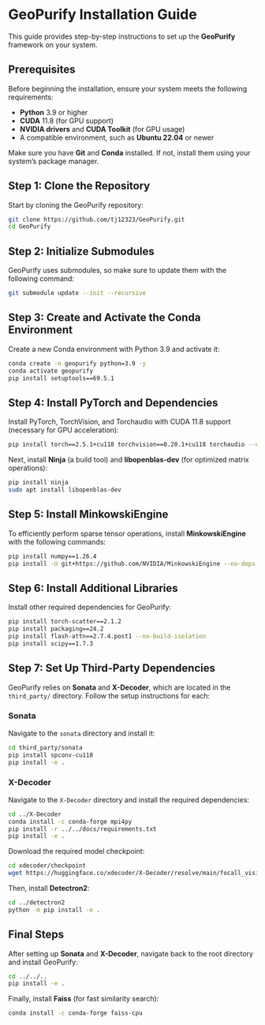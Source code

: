 # GeoPurify Installation Guide

This guide provides step-by-step instructions to set up the **GeoPurify** framework on your system.

## Prerequisites

Before beginning the installation, ensure your system meets the following requirements:

* **Python** 3.9 or higher
* **CUDA** 11.8 (for GPU support)
* **NVIDIA drivers** and **CUDA Toolkit** (for GPU usage)
* A compatible environment, such as **Ubuntu 22.04** or newer

Make sure you have **Git** and **Conda** installed. If not, install them using your system’s package manager.

## Step 1: Clone the Repository

Start by cloning the GeoPurify repository:

```bash
git clone https://github.com/tj12323/GeoPurify.git
cd GeoPurify
```

## Step 2: Initialize Submodules

GeoPurify uses submodules, so make sure to update them with the following command:

```bash
git submodule update --init --recursive
```

## Step 3: Create and Activate the Conda Environment

Create a new Conda environment with Python 3.9 and activate it:

```bash
conda create -n geopurify python=3.9 -y
conda activate geopurify
pip install setuptools==69.5.1
```

## Step 4: Install PyTorch and Dependencies

Install PyTorch, TorchVision, and Torchaudio with CUDA 11.8 support (necessary for GPU acceleration):

```bash
pip install torch==2.5.1+cu118 torchvision==0.20.1+cu118 torchaudio --extra-index-url https://download.pytorch.org/whl/cu118
```

Next, install **Ninja** (a build tool) and **libopenblas-dev** (for optimized matrix operations):

```bash
pip install ninja
sudo apt install libopenblas-dev
```

## Step 5: Install MinkowskiEngine

To efficiently perform sparse tensor operations, install **MinkowskiEngine** with the following commands:

```bash
pip install numpy==1.26.4
pip install -U git+https://github.com/NVIDIA/MinkowskiEngine --no-deps -v
```

## Step 6: Install Additional Libraries

Install other required dependencies for GeoPurify:

```bash
pip install torch-scatter==2.1.2
pip install packaging==24.2
pip install flash-attn==2.7.4.post1 --no-build-isolation
pip install scipy==1.7.3
```

## Step 7: Set Up Third-Party Dependencies

GeoPurify relies on **Sonata** and **X-Decoder**, which are located in the `third_party/` directory. Follow the setup instructions for each:

### Sonata

Navigate to the `sonata` directory and install it:

```bash
cd third_party/sonata
pip install spconv-cu118
pip install -e .
```

### X-Decoder

Navigate to the `X-Decoder` directory and install the required dependencies:

```bash
cd ../X-Decoder
conda install -c conda-forge mpi4py
pip install -r ../../docs/requirements.txt
pip install -e .
```

Download the required model checkpoint:

```bash
cd xdecoder/checkpoint
wget https://huggingface.co/xdecoder/X-Decoder/resolve/main/focall_vision_focalb_lang_unicl.pt
```

Then, install **Detectron2**:

```bash
cd ../detectron2
python -m pip install -e .
```

## Final Steps

After setting up **Sonata** and **X-Decoder**, navigate back to the root directory and install GeoPurify:

```bash
cd ../../..
pip install -e .
```

Finally, install **Faiss** (for fast similarity search):

```bash
conda install -c conda-forge faiss-cpu
```